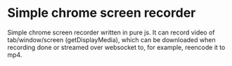 # Simple chrome screen recorder

Simple chrome screen recorder written in pure js. It can record video of tab/window/screen (getDisplayMedia), which can be downloaded when recording done or streamed over websocket to, for example, reencode it to mp4.